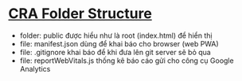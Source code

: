 # [CRA Folder Structure](https://www.youtube.com/watch?v=-Ka_3RkQAvk)

- folder: public được hiểu như là root (index.html) để hiển thị
- file: manifest.json dùng để khai báo cho browser (web PWA)
- file: .gitignore khai báo để khi đưa lên git server sẽ bỏ qua
- file: reportWebVitals.js thống kê báo cáo gửi cho công cụ Google Analytics
